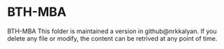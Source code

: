 BTH-MBA
=======

BTH-MBA
This folder is maintained a version in github@nrkkalyan.
If you delete any file or modify, the content can be retrived at any point of time.